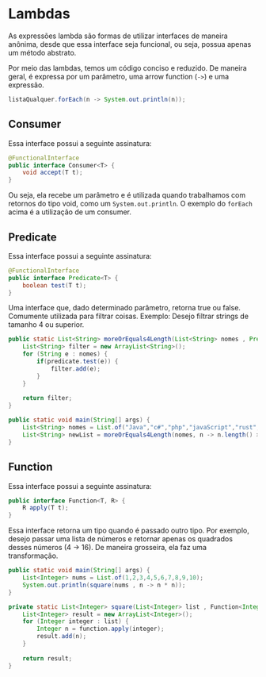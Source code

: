 # Lambdas
As expressões lambda são formas de utilizar interfaces de maneira anônima, desde que essa interface seja funcional, ou seja, possua apenas um método abstrato.

Por meio das lambdas, temos um código conciso e reduzido. De maneira geral, é expressa por um parâmetro, uma arrow function (`->`) e uma expressão.

```java
listaQualquer.forEach(n -> System.out.println(n));
```

## Consumer 
Essa interface possui a seguinte assinatura:
```java
@FunctionalInterface
public interface Consumer<T> {
    void accept(T t);
}
```
Ou seja, ela recebe um parâmetro e é utilizada quando trabalhamos com retornos do tipo void, como um `System.out.println`. O exemplo do `forEach` acima é a utilização de um consumer.

## Predicate
Essa interface possui a seguinte assinatura:
```java
@FunctionalInterface
public interface Predicate<T> {
    boolean test(T t);
}
```
Uma interface que, dado determinado parâmetro, retorna true ou false. Comumente utilizada para filtrar coisas. Exemplo: Desejo filtrar strings de tamanho 4 ou superior.
```java
public static List<String> moreOrEquals4Length(List<String> nomes , Predicate<String> predicate){
    List<String> filter = new ArrayList<String>();
    for (String e : nomes) {
        if(predicate.test(e)) {
            filter.add(e);
        }
    }
    
    return filter;
}

public static void main(String[] args) {
    List<String> nomes = List.of("Java","c#","php","javaScript","rust","cobol");
    List<String> newList = moreOrEquals4Length(nomes, n -> n.length() >= 4);
}
```

## Function 
Essa interface possui a seguinte assinatura:
```java
public interface Function<T, R> {
    R apply(T t);
}
```
Essa interface retorna um tipo quando é passado outro tipo. Por exemplo, desejo passar uma lista de números e retornar apenas os quadrados desses números (4 -> 16). De maneira grosseira, ela faz uma transformação.

```java
public static void main(String[] args) {
    List<Integer> nums = List.of(1,2,3,4,5,6,7,8,9,10);
    System.out.println(square(nums , n -> n * n));
}

private static List<Integer> square(List<Integer> list , Function<Integer,Integer> function){
    List<Integer> result = new ArrayList<Integer>();
    for (Integer integer : list) {
        Integer n = function.apply(integer);
        result.add(n);
    }
    
    return result;
}
```
